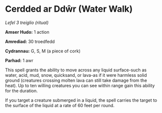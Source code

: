 # Cerdded ar Ddŵr (Water Walk)

*Lefel 3 treiglio (ritual)*

**Amser Hudo:** 1 action

**Amrediad:** 30 troedfedd

**Cydrannau:** G, S, M (a piece of cork)

**Parhad:** 1 awr

This spell grants the ability to move across any liquid surface-such as water, acid, mud, snow, quicksand, or lava-as if it were harmless solid ground (creatures crossing molten lava can still take damage from the heat). Up to ten willing creatures you can see within range gain this ability for the duration.

If you target a creature submerged in a liquid, the spell carries the target to the surface of the liquid at a rate of 60 feet per round.